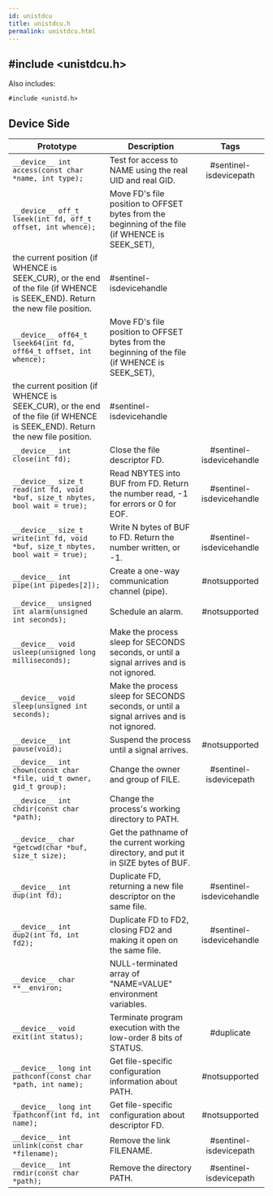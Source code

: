 ```yaml
---
id: unistdcu
title: unistdcu.h
permalink: unistdcu.html
---
```


## #include <unistdcu.h>

Also includes:
```
#include <unistd.h>
```

## Device Side
Prototype | Description | Tags
--- | --- | :---:
```__device__ int access(const char *name, int type);``` | Test for access to NAME using the real UID and real GID. | #sentinel-isdevicepath
```__device__ off_t lseek(int fd, off_t offset, int whence);``` | Move FD's file position to OFFSET bytes from the beginning of the file (if WHENCE is SEEK_SET),
the current position (if WHENCE is SEEK_CUR), or the end of the file (if WHENCE is SEEK_END). Return the new file position. | #sentinel-isdevicehandle
```__device__ off64_t lseek64(int fd, off64_t offset, int whence);``` | Move FD's file position to OFFSET bytes from the beginning of the file (if WHENCE is SEEK_SET),
the current position (if WHENCE is SEEK_CUR), or the end of the file (if WHENCE is SEEK_END). Return the new file position. | #sentinel-isdevicehandle
```__device__ int close(int fd);``` | Close the file descriptor FD. | #sentinel-isdevicehandle
```__device__ size_t read(int fd, void *buf, size_t nbytes, bool wait = true);``` | Read NBYTES into BUF from FD.  Return the number read, -1 for errors or 0 for EOF. | #sentinel-isdevicehandle
```__device__ size_t write(int fd, void *buf, size_t nbytes, bool wait = true);``` | Write N bytes of BUF to FD.  Return the number written, or -1. | #sentinel-isdevicehandle
```__device__ int pipe(int pipedes[2]);``` | Create a one-way communication channel (pipe). | #notsupported
```__device__ unsigned int alarm(unsigned int seconds);``` | Schedule an alarm. | #notsupported
```__device__ void usleep(unsigned long milliseconds);``` | Make the process sleep for SECONDS seconds, or until a signal arrives and is not ignored.
```__device__ void sleep(unsigned int seconds);``` | Make the process sleep for SECONDS seconds, or until a signal arrives and is not ignored.
```__device__ int pause(void);``` | Suspend the process until a signal arrives. | #notsupported
```__device__ int chown(const char *file, uid_t owner, gid_t group);``` | Change the owner and group of FILE. | #sentinel-isdevicepath
```__device__ int chdir(const char *path);``` | Change the process's working directory to PATH.
```__device__ char *getcwd(char *buf, size_t size);``` | Get the pathname of the current working directory, and put it in SIZE bytes of BUF.
```__device__ int dup(int fd);``` | Duplicate FD, returning a new file descriptor on the same file. | #sentinel-isdevicehandle
```__device__ int dup2(int fd, int fd2);``` | Duplicate FD to FD2, closing FD2 and making it open on the same file. | #sentinel-isdevicehandle
```__device__ char **__environ;``` | NULL-terminated array of "NAME=VALUE" environment variables.
```__device__ void exit(int status);``` | Terminate program execution with the low-order 8 bits of STATUS. | #duplicate
```__device__ long int pathconf(const char *path, int name);``` | Get file-specific configuration information about PATH. | #notsupported
```__device__ long int fpathconf(int fd, int name);``` | Get file-specific configuration about descriptor FD. | #notsupported
```__device__ int unlink(const char *filename);``` | Remove the link FILENAME. | #sentinel-isdevicepath
```__device__ int rmdir(const char *path);``` | Remove the directory PATH. | #sentinel-isdevicepath
